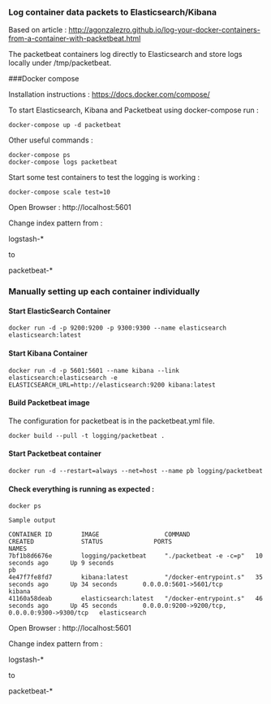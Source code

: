 ### Log container data packets to Elasticsearch/Kibana

Based on article : http://agonzalezro.github.io/log-your-docker-containers-from-a-container-with-packetbeat.html

The packetbeat containers log directly to Elasticsearch and store logs locally under /tmp/packetbeat.

###Docker compose

Installation instructions : https://docs.docker.com/compose/

To start Elasticsearch, Kibana and Packetbeat using docker-compose run :
```
docker-compose up -d packetbeat
```
Other useful commands :
```
docker-compose ps
docker-compose logs packetbeat
```
Start some test containers to test the logging is working :
```
docker-compose scale test=10
```
Open Browser : http://localhost:5601

Change index pattern from :

logstash-*

to

packetbeat-*

### Manually setting up each container individually

#### Start ElasticSearch Container
```
docker run -d -p 9200:9200 -p 9300:9300 --name elasticsearch elasticsearch:latest
```

#### Start Kibana Container
```
docker run -d -p 5601:5601 --name kibana --link elasticsearch:elasticsearch -e ELASTICSEARCH_URL=http://elasticsearch:9200 kibana:latest
```

#### Build Packetbeat image 

The configuration for packetbeat is in the packetbeat.yml file.

```
docker build --pull -t logging/packetbeat .
```

#### Start Packetbeat container
```
docker run -d --restart=always --net=host --name pb logging/packetbeat
```

#### Check everything is running as expected :
```
docker ps

Sample output

CONTAINER ID        IMAGE                  COMMAND                  CREATED             STATUS              PORTS                                            NAMES
7bf1b8d6676e        logging/packetbeat     "./packetbeat -e -c=p"   10 seconds ago      Up 9 seconds                                                         pb
4e47f7fe8fd7        kibana:latest          "/docker-entrypoint.s"   35 seconds ago      Up 34 seconds       0.0.0.0:5601->5601/tcp                           kibana
41160a58deab        elasticsearch:latest   "/docker-entrypoint.s"   46 seconds ago      Up 45 seconds       0.0.0.0:9200->9200/tcp, 0.0.0.0:9300->9300/tcp   elasticsearch

```

Open Browser : http://localhost:5601

Change index pattern from :

logstash-*

to

packetbeat-*

